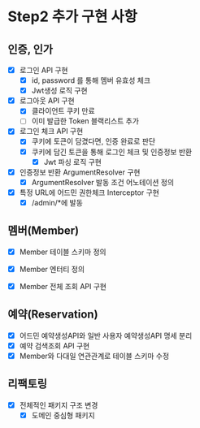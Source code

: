 # Step2 추가 구현 사항

## 인증, 인가

- [X] 로그인 API 구현
  - [X] id, password 를 통해 멤버 유효성 체크
  - [X] Jwt생성 로직 구현
- [X] 로그아웃 API 구현
  - [X] 클라이언트 쿠키 만료
  - [ ] 이미 발급한 Token 블랙리스트 추가
- [X] 로그인 체크 API 구현
  - [X] 쿠키에 토큰이 담겼다면, 인증 완료로 판단
  - [X] 쿠키에 담긴 토큰을 통해 로그인 체크 및 인증정보 반환
    - [X] Jwt 파싱 로직 구현
- [X] 인증정보 반환 ArgumentResolver 구현
  - [X] ArgumentResolver 발동 조건 어노테이션 정의
- [X] 특정 URL에 어드민 권한체크 Interceptor 구현
  - [X] /admin/*에 발동

## 멤버(Member)

- [X] Member 테이블 스키마 정의
- [X] Member 엔터티 정의
- [X] Member 전체 조회 API 구현


## 예약(Reservation)

- [X] 어드민 예약생성API와 일반 사용자 예약생성API 명세 분리
- [X] 예약 검색조회 API 구현
- [X] Member와 다대일 연관관계로 테이블 스키마 수정

## 리팩토링

-[X] 전체적인 패키지 구조 변경
  - [X] 도메인 중심형 패키지
